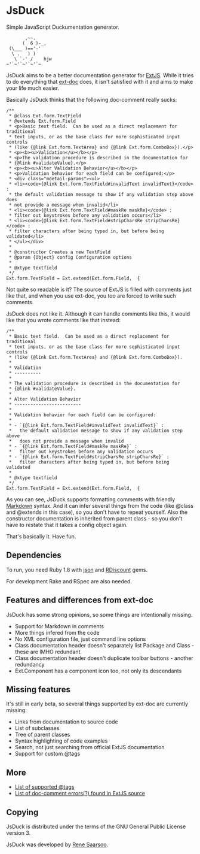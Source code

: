 JsDuck
======

Simple JavaScript Duckumentation generator.

           ,~~.
          (  6 )-_,
     (\___ )=='-'
      \ .   ) )
       \ `-' /    hjw
    ~'`~'`~'`~'`~

JsDuck aims to be a better documentation generator for [ExtJS][].
While it tries to do everything that [ext-doc][] does, it isn't
satisfied with it and aims to make your life much easier.

Basically JsDuck thinks that the following doc-comment really sucks:

    /**
     * @class Ext.form.TextField
     * @extends Ext.form.Field
     * <p>Basic text field.  Can be used as a direct replacement for traditional
     * text inputs, or as the base class for more sophisticated input controls
     * (like {@link Ext.form.TextArea} and {@link Ext.form.ComboBox}).</p>
     * <p><b><u>Validation</u></b></p>
     * <p>The validation procedure is described in the documentation for
     * {@link #validateValue}.</p>
     * <p><b><u>Alter Validation Behavior</u></b></p>
     * <p>Validation behavior for each field can be configured:</p>
     * <div class="mdetail-params"><ul>
     * <li><code>{@link Ext.form.TextField#invalidText invalidText}</code> :
     * the default validation message to show if any validation step above does
     * not provide a message when invalid</li>
     * <li><code>{@link Ext.form.TextField#maskRe maskRe}</code> :
     * filter out keystrokes before any validation occurs</li>
     * <li><code>{@link Ext.form.TextField#stripCharsRe stripCharsRe}</code> :
     * filter characters after being typed in, but before being validated</li>
     * </ul></div>
     *
     * @constructor Creates a new TextField
     * @param {Object} config Configuration options
     *
     * @xtype textfield
     */
    Ext.form.TextField = Ext.extend(Ext.form.Field,  {

Not quite so readable is it?  The source of ExtJS is filled with
comments just like that, and when you use ext-doc, you too are forced
to write such comments.

JsDuck does not like it.  Although it can handle comments like this,
it would like that you wrote comments like that instead:

    /**
     * Basic text field.  Can be used as a direct replacement for traditional
     * text inputs, or as the base class for more sophisticated input controls
     * (like {@link Ext.form.TextArea} and {@link Ext.form.ComboBox}).
     *
     * Validation
     * ----------
     *
     * The validation procedure is described in the documentation for
     * {@link #validateValue}.
     *
     * Alter Validation Behavior
     * -------------------------
     *
     * Validation behavior for each field can be configured:
     *
     * - `{@link Ext.form.TextField#invalidText invalidText}` :
     *   the default validation message to show if any validation step above
     *   does not provide a message when invalid
     * - `{@link Ext.form.TextField#maskRe maskRe}` :
     *   filter out keystrokes before any validation occurs
     * - `{@link Ext.form.TextField#stripCharsRe stripCharsRe}` :
     *   filter characters after being typed in, but before being validated
     *
     * @xtype textfield
     */
    Ext.form.TextField = Ext.extend(Ext.form.Field,  {

As you can see, JsDuck supports formatting comments with friendly
[Markdown][] syntax.  And it can infer several things from the code
(like @class and @extends in this case), so you don't have to repeat
yourself.  Also the constructor documentation is inherited from parent
class - so you don't have to restate that it takes a config object
again.

That's basically it.  Have fun.

[ExtJS]: http://www.sencha.com/products/js/
[ext-doc]: http://ext-doc.org/
[Markdown]: http://daringfireball.net/projects/markdown/


Dependencies
------------

To run, you need Ruby 1.8 with [json][] and [RDiscount][] gems.

For development Rake and RSpec are also needed.

[json]: http://flori.github.com/json/
[RDiscount]: https://github.com/rtomayko/rdiscount


Features and differences from ext-doc
-------------------------------------

JsDuck has some strong opinions, so some things are intentionally
missing.

* Support for Markdown in comments
* More things infered from the code
* No XML configuration file, just command line options
* Class documentation header doesn't separately list Package and Class -
  these are IMHO redundant.
* Class documentation header doesn't duplicate toolbar buttons -
  another redundancy
* Ext.Component has a component icon too, not only its descendants


Missing features
----------------

It's still in early beta, so several things supported by ext-doc are
currently missing:

* Links from documentation to source code
* List of subclasses
* Tree of parent classes
* Syntax highlighting of code examples
* Search, not just searching from official ExtJS documentation
* Support for custom @tags


More
----

* [List of supported @tags][tags]
* [List of doc-comment errors(?) found in ExtJS source][errors]

[tags]: https://github.com/nene/jsduck/wiki/List-of-supported-@tags
[errors]: https://github.com/nene/jsduck/wiki/List-of-doc-comment-errors(%3F)-found-in-ExtJS-source


Copying
-------

JsDuck is distributed under the terms of the GNU General Public License version 3.

JsDuck was developed by [Rene Saarsoo](http://triin.net).

